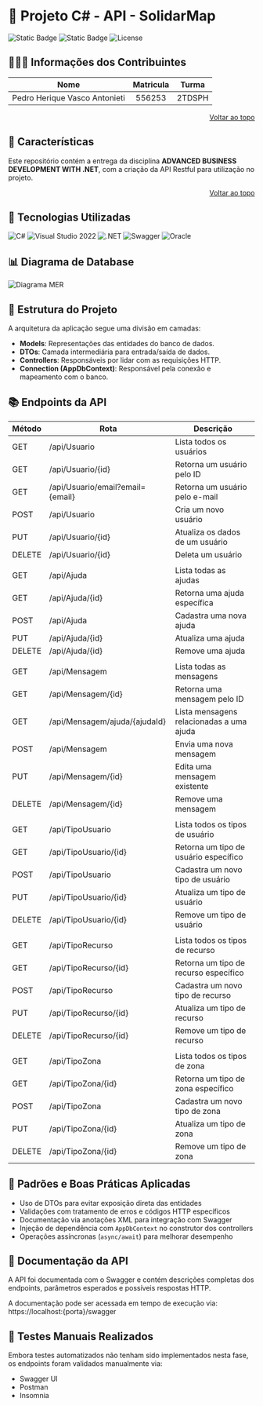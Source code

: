 # 🚀 Projeto C# - API - SolidarMap

![Static Badge](https://img.shields.io/badge/build-passing-brightgreen) ![Static Badge](https://img.shields.io/badge/Version-1.0.0-black) ![License](https://img.shields.io/badge/license-MIT-lightgrey)

## 🧑‍🤝‍🧑 Informações dos Contribuintes

| Nome | Matricula | Turma |
| :------------: | :------------: | :------------: |
| Pedro Herique Vasco Antonieti | 556253 | 2TDSPH |
<p align="right"><a href="#readme-top">Voltar ao topo</a></p>

## 🚩 Características

Este repositório contém a entrega da disciplina **ADVANCED BUSINESS DEVELOPMENT WITH .NET**, com a criação da API Restful para utilização no projeto.
<p align="right"><a href="#readme-top">Voltar ao topo</a></p>

## 🧩 Tecnologias Utilizadas

![C#](https://img.shields.io/badge/C%23-239120?style=for-the-badge&logo=csharp&logoColor=white)
![Visual Studio 2022](https://img.shields.io/badge/Visual_Studio-5C2D91?style=for-the-badge&logo=visual%20studio&logoColor=white)
![.NET](https://img.shields.io/badge/.NET-512BD4?style=for-the-badge&logo=dotnet&logoColor=white)
![Swagger](https://img.shields.io/badge/Swagger-85EA2D?style=for-the-badge&logo=Swagger&logoColor=white)
![Oracle](https://img.shields.io/badge/Oracle-F80000?style=for-the-badge&logo=oracle&logoColor=black)

## 📊 Diagrama de Database

![Diagrama MER](https://i.imgur.com/KxO6q6E.png)

## 🧱 Estrutura do Projeto

A arquitetura da aplicação segue uma divisão em camadas:

- **Models**: Representações das entidades do banco de dados.
- **DTOs**: Camada intermediária para entrada/saída de dados.
- **Controllers**: Responsáveis por lidar com as requisições HTTP.
- **Connection (AppDbContext)**: Responsável pela conexão e mapeamento com o banco.

## 📚 Endpoints da API

| Método | Rota                              | Descrição                                                                 |
|--------|-----------------------------------|---------------------------------------------------------------------------|
| GET    | /api/Usuario                      | Lista todos os usuários                                                  |
| GET    | /api/Usuario/{id}                 | Retorna um usuário pelo ID                                               |
| GET    | /api/Usuario/email?email={email}  | Retorna um usuário pelo e-mail                                           |
| POST   | /api/Usuario                      | Cria um novo usuário                                                     |
| PUT    | /api/Usuario/{id}                 | Atualiza os dados de um usuário                                          |
| DELETE | /api/Usuario/{id}                 | Deleta um usuário                                                        |
|        |                                   |                                                                           |
| GET    | /api/Ajuda                        | Lista todas as ajudas                                                    |
| GET    | /api/Ajuda/{id}                   | Retorna uma ajuda específica                                             |
| POST   | /api/Ajuda                        | Cadastra uma nova ajuda                                                  |
| PUT    | /api/Ajuda/{id}                   | Atualiza uma ajuda                                                       |
| DELETE | /api/Ajuda/{id}                   | Remove uma ajuda                                                         |
|        |                                   |                                                                           |
| GET    | /api/Mensagem                     | Lista todas as mensagens                                                 |
| GET    | /api/Mensagem/{id}                | Retorna uma mensagem pelo ID                                             |
| GET    | /api/Mensagem/ajuda/{ajudaId}     | Lista mensagens relacionadas a uma ajuda                                 |
| POST   | /api/Mensagem                     | Envia uma nova mensagem                                                  |
| PUT    | /api/Mensagem/{id}                | Edita uma mensagem existente                                             |
| DELETE | /api/Mensagem/{id}                | Remove uma mensagem                                                      |
|        |                                   |                                                                           |
| GET    | /api/TipoUsuario                  | Lista todos os tipos de usuário                                          |
| GET    | /api/TipoUsuario/{id}             | Retorna um tipo de usuário específico                                    |
| POST   | /api/TipoUsuario                  | Cadastra um novo tipo de usuário                                         |
| PUT    | /api/TipoUsuario/{id}             | Atualiza um tipo de usuário                                              |
| DELETE | /api/TipoUsuario/{id}             | Remove um tipo de usuário                                                |
|        |                                   |                                                                           |
| GET    | /api/TipoRecurso                  | Lista todos os tipos de recurso                                          |
| GET    | /api/TipoRecurso/{id}             | Retorna um tipo de recurso específico                                    |
| POST   | /api/TipoRecurso                  | Cadastra um novo tipo de recurso                                         |
| PUT    | /api/TipoRecurso/{id}             | Atualiza um tipo de recurso                                              |
| DELETE | /api/TipoRecurso/{id}             | Remove um tipo de recurso                                                |
|        |                                   |                                                                           |
| GET    | /api/TipoZona                     | Lista todos os tipos de zona                                             |
| GET    | /api/TipoZona/{id}                | Retorna um tipo de zona específico                                       |
| POST   | /api/TipoZona                     | Cadastra um novo tipo de zona                                            |
| PUT    | /api/TipoZona/{id}                | Atualiza um tipo de zona                                                 |
| DELETE | /api/TipoZona/{id}                | Remove um tipo de zona                                                   |


## 🔁 Padrões e Boas Práticas Aplicadas

- Uso de DTOs para evitar exposição direta das entidades
- Validações com tratamento de erros e códigos HTTP específicos
- Documentação via anotações XML para integração com Swagger
- Injeção de dependência com `AppDbContext` no construtor dos controllers
- Operações assíncronas (`async/await`) para melhorar desempenho

## 📄 Documentação da API

A API foi documentada com o Swagger e contém descrições completas dos endpoints, parâmetros esperados e possíveis respostas HTTP. 

A documentação pode ser acessada em tempo de execução via: https://localhost:{porta}/swagger

## 🧪 Testes Manuais Realizados

Embora testes automatizados não tenham sido implementados nesta fase, os endpoints foram validados manualmente via:

- Swagger UI
- Postman
- Insomnia
